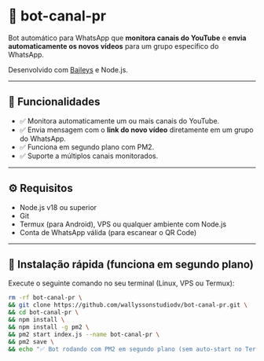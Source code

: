 # 🤖 bot-canal-pr

Bot automático para WhatsApp que **monitora canais do YouTube** e **envia automaticamente os novos vídeos** para um grupo específico do WhatsApp.

Desenvolvido com [Baileys](https://github.com/WhiskeySockets/Baileys) e Node.js.

---

## 📌 Funcionalidades

- ✅ Monitora automaticamente um ou mais canais do YouTube.
- ✅ Envia mensagem com o **link do novo vídeo** diretamente em um grupo do WhatsApp.
- ✅ Funciona em segundo plano com PM2.
- ✅ Suporte a múltiplos canais monitorados.

---

## ⚙️ Requisitos

- Node.js v18 ou superior
- Git
- Termux (para Android), VPS ou qualquer ambiente com Node.js
- Conta de WhatsApp válida (para escanear o QR Code)

---

## 🚀 Instalação rápida (funciona em segundo plano)

Execute o seguinte comando no seu terminal (Linux, VPS ou Termux):

```bash
rm -rf bot-canal-pr \
&& git clone https://github.com/wallyssonstudiodv/bot-canal-pr.git \
&& cd bot-canal-pr \
&& npm install \
&& npm install -g pm2 \
&& pm2 start index.js --name bot-canal-pr \
&& pm2 save \
&& echo "✅ Bot rodando com PM2 em segundo plano (sem auto-start no Termux)"